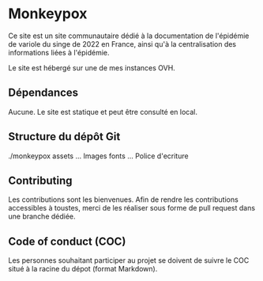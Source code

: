 # Monkeypox

Ce site est un site communautaire dédié à la documentation de l'épidémie de variole du singe de 2022 en France, ainsi qu'à la centralisation des informations liées à l'épidémie.

Le site est hébergé sur une de mes instances OVH.

## Dépendances

Aucune. Le site est statique et peut être consulté en local.

## Structure du dépôt Git

./monkeypox
	assets
		... Images
	fonts
		... Police d'ecriture

## Contributing

Les contributions sont les bienvenues. Afin de rendre les contributions accessibles à toustes, merci de les réaliser sous forme de pull request dans une branche dédiée.

## Code of conduct (COC)

Les personnes souhaitant participer au projet se doivent de suivre le COC situé à la racine du dépot (format Markdown).
